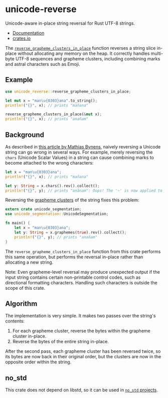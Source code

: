 # unicode-reverse

Unicode-aware in-place string reversal for Rust UTF-8 strings.

* [Documentation](https://docs.rs/unicode-reverse)
* [crates.io](https://crates.io/crates/unicode-reverse)

The [`reverse_grapheme_clusters_in_place`][0] function reverses a string slice in-place without
allocating any memory on the heap.  It correctly handles multi-byte UTF-8 sequences and
grapheme clusters, including combining marks and astral characters such as Emoji.

## Example

```rust
use unicode_reverse::reverse_grapheme_clusters_in_place;

let mut x = "man\u{0303}ana".to_string();
println!("{}", x); // prints "mañana"

reverse_grapheme_clusters_in_place(&mut x);
println!("{}", x); // prints "anañam"
```

## Background

As described in [this article by Mathias Bynens][1], naively reversing a Unicode string can go
wrong in several ways. For example, merely reversing the `chars` (Unicode Scalar Values) in a
string can cause combining marks to become attached to the wrong characters:

```rust
let x = "man\u{0303}ana";
println!("{}", x); // prints "mañana"

let y: String = x.chars().rev().collect();
println!("{}", y); // prints "anãnam": Oops! The '~' is now applied to the 'a'.
```

Reversing the [grapheme clusters][2] of the string fixes this problem:

```rust
extern crate unicode_segmentation;
use unicode_segmentation::UnicodeSegmentation;

fn main() {
    let x = "man\u{0303}ana";
    let y: String = x.graphemes(true).rev().collect();
    println!("{}", y); // prints "anañam"
}
```

The `reverse_grapheme_clusters_in_place` function from this crate performs this same operation,
but performs the reversal in-place rather than allocating a new string.

Note: Even grapheme-level reversal may produce unexpected output if the input string contains
certain non-printable control codes, such as directional formatting characters. Handling such
characters is outside the scope of this crate.

## Algorithm

The implementation is very simple. It makes two passes over the string's contents:

1. For each grapheme cluster, reverse the bytes within the grapheme cluster in-place.
2. Reverse the bytes of the entire string in-place.

After the second pass, each grapheme cluster has been reversed twice, so its bytes are now back
in their original order, but the clusters are now in the opposite order within the string.

## no_std

This crate does not depend on libstd, so it can be used in [`no_std` projects][3].

[0]: https://docs.rs/unicode-reverse/*/unicode_reverse/fn.reverse_grapheme_clusters_in_place.html
[1]: https://mathiasbynens.be/notes/javascript-unicode
[2]: http://www.unicode.org/reports/tr29/#Grapheme_Cluster_Boundaries
[3]: https://doc.rust-lang.org/book/no-stdlib.html
